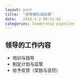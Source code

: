 ```yaml
---
layout: post
title:  "领导梯队读后感"
date:   2016-3-2 09:51:02
categories: leadership pipeline
---
```



## 领导的工作内容

* 培训与指导
* 制定计划与监管
* 给予反馈（奖励与惩罚）
